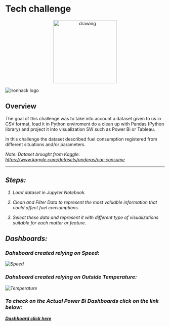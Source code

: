 # Tech challenge

<p align="center"> 
<img src="https://kamisetas.com/image/bordados/Cobi-Barcelona-92-parche.gif" alt="drawing" width="200"/>
</p>

![Ironhack logo](https://i.imgur.com/1QgrNNw.png) 


## Overview

The goal of this challenge was to take into account a dataset given to us in CSV format, load it in Python enviroment do a clean up with Pandas (Python library) and project it into visualization SW such as Power Bi or Tableau.

In this challenge the dataset described fuel consumption registered from different situations and/or parameters. 

<i> Note: Dataset brought from Kaggle: https://www.kaggle.com/datasets/anderas/car-consume <i/>

---

## Steps:

1) Load dataset in Jupyter Notebook.

2) Clean and Filter Data to represent the most valuable information that could affect fuel consumptions.

3) Select these data and represent it with different type of visualizations suitable for each matter or feature.

## Dashboards:

### Dahsboard created relying on Speed:

![Speed](https://user-images.githubusercontent.com/114177420/208911421-4b4e9c4f-4d35-4f53-afcf-4b5d4bd2dc28.JPG)

### Dahsboard created relying on Outside Temperature:

![Temperature](https://user-images.githubusercontent.com/114177420/208911435-02ef0070-5600-4c95-9635-79d106c2f0ce.JPG)

### To check on the Actual Power Bi Dashboards click on the link below:

[**Dashboard click here**](https://app.powerbi.com/view?r=eyJrIjoiZDVlYjMzMzQtZWY1My00MWM1LTgyODUtZmVmN2M2OWQ3Mzk5IiwidCI6ImI0YjIzZDcxLTJjNGYtNDI2YS04NDZhLTcxNTgwYjMyNTBmMCIsImMiOjh9)
